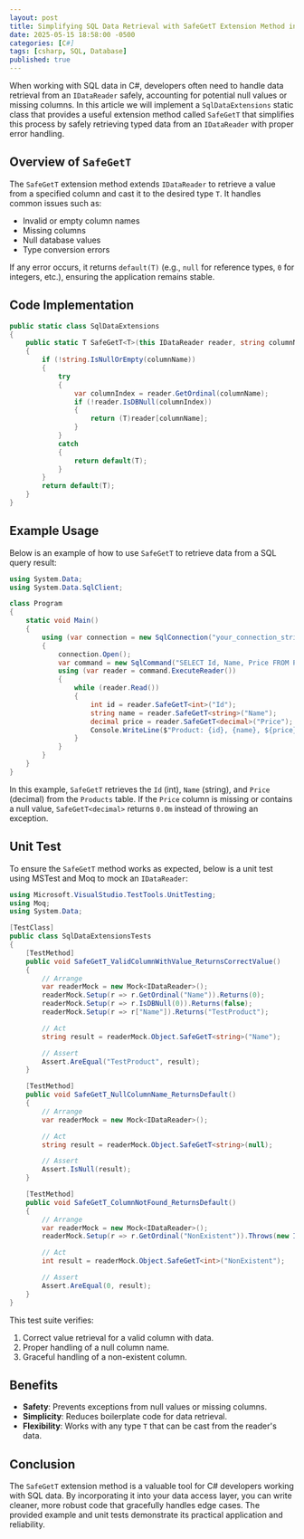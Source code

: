 ```yaml
---
layout: post
title: Simplifying SQL Data Retrieval with SafeGetT Extension Method in C#
date: 2025-05-15 18:58:00 -0500
categories: [C#]
tags: [csharp, SQL, Database]
published: true
---
```


When working with SQL data in C#, developers often need to handle data retrieval from an `IDataReader` safely, accounting for potential null values or missing columns. In this article we will implement a `SqlDataExtensions` static class that provides a useful extension method called `SafeGetT` that simplifies this process by safely retrieving typed data from an `IDataReader` with proper error handling.

## Overview of `SafeGetT`

The `SafeGetT` extension method extends `IDataReader` to retrieve a value from a specified column and cast it to the desired type `T`. It handles common issues such as:
- Invalid or empty column names
- Missing columns
- Null database values
- Type conversion errors

If any error occurs, it returns `default(T)` (e.g., `null` for reference types, `0` for integers, etc.), ensuring the application remains stable.

## Code Implementation

```csharp
public static class SqlDataExtensions
{
    public static T SafeGetT<T>(this IDataReader reader, string columnName)
    {
        if (!string.IsNullOrEmpty(columnName))
        {
            try
            {
                var columnIndex = reader.GetOrdinal(columnName);
                if (!reader.IsDBNull(columnIndex))
                {
                    return (T)reader[columnName];
                }
            }
            catch
            {
                return default(T);
            }
        }
        return default(T);
    }
}
```

## Example Usage

Below is an example of how to use `SafeGetT` to retrieve data from a SQL query result:

```csharp
using System.Data;
using System.Data.SqlClient;

class Program
{
    static void Main()
    {
        using (var connection = new SqlConnection("your_connection_string"))
        {
            connection.Open();
            var command = new SqlCommand("SELECT Id, Name, Price FROM Products", connection);
            using (var reader = command.ExecuteReader())
            {
                while (reader.Read())
                {
                    int id = reader.SafeGetT<int>("Id");
                    string name = reader.SafeGetT<string>("Name");
                    decimal price = reader.SafeGetT<decimal>("Price");
                    Console.WriteLine($"Product: {id}, {name}, ${price}");
                }
            }
        }
    }
}
```

In this example, `SafeGetT` retrieves the `Id` (int), `Name` (string), and `Price` (decimal) from the `Products` table. If the `Price` column is missing or contains a null value, `SafeGetT<decimal>` returns `0.0m` instead of throwing an exception.

## Unit Test

To ensure the `SafeGetT` method works as expected, below is a unit test using MSTest and Moq to mock an `IDataReader`:

```csharp
using Microsoft.VisualStudio.TestTools.UnitTesting;
using Moq;
using System.Data;

[TestClass]
public class SqlDataExtensionsTests
{
    [TestMethod]
    public void SafeGetT_ValidColumnWithValue_ReturnsCorrectValue()
    {
        // Arrange
        var readerMock = new Mock<IDataReader>();
        readerMock.Setup(r => r.GetOrdinal("Name")).Returns(0);
        readerMock.Setup(r => r.IsDBNull(0)).Returns(false);
        readerMock.Setup(r => r["Name"]).Returns("TestProduct");

        // Act
        string result = readerMock.Object.SafeGetT<string>("Name");

        // Assert
        Assert.AreEqual("TestProduct", result);
    }

    [TestMethod]
    public void SafeGetT_NullColumnName_ReturnsDefault()
    {
        // Arrange
        var readerMock = new Mock<IDataReader>();

        // Act
        string result = readerMock.Object.SafeGetT<string>(null);

        // Assert
        Assert.IsNull(result);
    }

    [TestMethod]
    public void SafeGetT_ColumnNotFound_ReturnsDefault()
    {
        // Arrange
        var readerMock = new Mock<IDataReader>();
        readerMock.Setup(r => r.GetOrdinal("NonExistent")).Throws(new IndexOutOfRangeException());

        // Act
        int result = readerMock.Object.SafeGetT<int>("NonExistent");

        // Assert
        Assert.AreEqual(0, result);
    }
}
```

This test suite verifies:
1. Correct value retrieval for a valid column with data.
2. Proper handling of a null column name.
3. Graceful handling of a non-existent column.

## Benefits

- **Safety**: Prevents exceptions from null values or missing columns.
- **Simplicity**: Reduces boilerplate code for data retrieval.
- **Flexibility**: Works with any type `T` that can be cast from the reader's data.

## Conclusion

The `SafeGetT` extension method is a valuable tool for C# developers working with SQL data. By incorporating it into your data access layer, you can write cleaner, more robust code that gracefully handles edge cases. The provided example and unit tests demonstrate its practical application and reliability.
